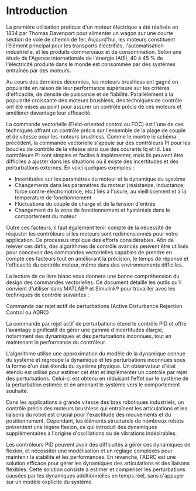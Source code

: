 # Introduction
La première utilisation pratique d'un moteur électrique a été réalisée en 1834 par Thomas Davenport pour alimenter un wagon sur une courte 
section de voie de chemin de fer. Aujourd'hui, les moteurs constituent l’élément principal pour les transports électrifiés, l'automatisation 
industrielle, et les produits commerciaux et de consommation. Selon une étude de l'Agence internationale de l'énergie (AIE), 40 à 45 % de 
l'électricité produite dans le monde est consommée par des systèmes entraînés par des moteurs.

Au cours des dernières décennies, les moteurs brushless ont gagné en popularité en raison de leur performance supérieure sur les critères 
d'efficacité, de densité de puissance et de fiabilité. Parallèlement à la popularité croissante des moteurs brushless, des techniques de 
contrôle ont été mises au point pour assurer un contrôle précis de ces moteurs et améliorer davantage leur efficacité.

La commande vectorielle (Field-oriented control ou FOC) est l'une de ces techniques offrant un contrôle précis sur l'ensemble de la plage de 
couple et de vitesse pour les moteurs brushless.
Comme le montre le schéma précédent, la commande vectorielle s'appuie sur des contrôleurs PI pour les boucles de contrôle de la vitesse ainsi que 
des courants Iq et Id. Les contrôleurs PI sont simples et faciles à implémenter, mais ils peuvent être difficiles à ajuster dans les situations où 
il existe des incertitudes et des perturbations externes. En voici quelques exemples :

- Incertitudes sur les paramètres du moteur et la dynamique du système
- Changements dans les paramètres du moteur (résistance, inductance, force contre-électromotrice, etc.) liés à l'usure, au vieillissement et à la température de fonctionnement
- Fluctuations du couple de charge et de la tension d'entrée
- Changement de la zone de fonctionnement et hystérésis dans le comportement du moteur

Outre ces facteurs, il faut également tenir compte de la nécessité de réajuster les contrôleurs si les moteurs sont redimensionnés pour votre application. Ce processus implique des efforts considérables. Afin de relever ces défis, des algorithmes de contrôle avancés peuvent être utilisés pour concevoir des commandes vectorielles capables de prendre en compte ces facteurs tout en améliorant la précision, le temps de réponse et l'efficacité du contrôle moteur, même dans des environnements difficiles.

La lecture de ce livre blanc vous donnera une bonne compréhension du design des commandes vectorielles. Ce document détaille les outils qu'il convient d'utiliser dans MATLAB® et Simulink® pour travailler avec les techniques de contrôle suivantes :

Commande par rejet actif de perturbations (Active Disturbance Rejection Control ou ADRC)


La commande par rejet actif de perturbations étend le contrôle PID et offre l'avantage significatif de gérer une gamme d'incertitudes élargie, notamment 
des dynamiques et des perturbations inconnues, tout en maintenant la performance du contrôleur.

L'algorithme utilise une approximation du modèle de la dynamique connue du système et regroupe la dynamique et les perturbations inconnues sous la forme 
d'un état étendu du système physique. Un observateur d'état étendu est utilisé pour estimer cet état et implémenter un contrôle par rejet des 
perturbations. Celui-ci est obtenu en réduisant l'effet sur le système de la perturbation estimée et en amenant le système vers le comportement souhaité.

Dans les applications à grande vitesse des bras robotiques industriels, un contrôle précis des moteurs brushless qui entraînent les articulations et 
les liaisons du robot est crucial pour l'exactitude des mouvements et du positionnement. Cependant, les éléments structurels de nombreux robots
présentent une légère flexion, ce qui introduit des dynamiques supplémentaires à l'origine d'oscillations ou de vibrations indésirables.

Les contrôleurs PID peuvent avoir des difficultés à gérer ces dynamiques de flexion, et nécessiter une modélisation et un réglage complexes pour 
maintenir la stabilité et les performances. En revanche, l'ADRC est une solution efficace pour gérer les dynamiques des articulations et des 
liaisons flexibles. Cette solution consiste à estimer et compenser les perturbations causées par les dynamiques additionnelles en temps réel, 
sans s'appuyer sur un modèle explicite du système.

